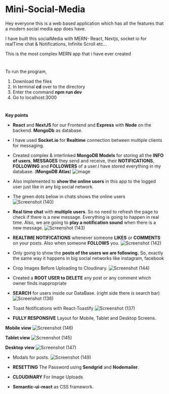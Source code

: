 # Mini-Social-Media

Hey everyone this is a web based application which has all the features that a modern social media app does have.

I have built this socialMedia with MERN- React, Nextjs, socket io for realTime chat & Notifications, Infinite Scroll etc...

This is the most complex MERN app that i have ever created
#

To run the program,
1. Download the files
2. In terminal **cd** over to the directory
3. Enter the command **npm run dev**
4. Go to localhost:3000

#


**Key points**

* **React** and **NextJS** for our Frontend and **Express** with **Node** on the backend. **MongoDb** as database.
* I have used **Socket.io** for **Realtime** connection between multiple clients for messaging.

* Created complex & interlinked **MongoDB Models** for storing all the **INFO of users**, **MESSAGES** they send and receive, their **NOTIFICATIONS**, **FOLLOWING** and **FOLLOWERS** of a user.I have stored everything in my database. (**MongoDB Atlas**)
 ![image](https://user-images.githubusercontent.com/101473079/224404710-25704fd3-0ef5-4cb9-a0a1-bbaa083193a9.png)
 

* Also implemented to **show the online users** in this app to the logged user just like in any big social network.
* The green dots below in chats shows the online users
![Screenshot (140)](https://user-images.githubusercontent.com/101473079/224405602-bab6cd8e-000c-401f-8d63-00033f92b1b6.png)


* **Real time chat** with **multiple users**. So no need to refresh the page to check if there is a new message. Everything is going to happen in real time. Also, we are going to **play a notification sound** when there is a new message.
![Screenshot (143)](https://user-images.githubusercontent.com/101473079/224407063-00e872d3-7b24-4f21-b115-5a8360b3de36.png)

* **REALTIME NOTIFICATIONS** whenever someone **LIKES** or **COMMENTS** on your posts. Also when someone **FOLLOWS** you.
![Screenshot (142)](https://user-images.githubusercontent.com/101473079/224406433-c9f911ed-52a1-42b6-a13d-85d09c0bb7df.png)


* Only going to show the **posts of the users we are following.** So, exactly the same way it happens in big social networks like instagram, facebook


* Crop Images Before Uploading to Cloudinary.
![Screenshot (144)](https://user-images.githubusercontent.com/101473079/224409788-4add2f4b-d611-486a-8f5a-e7b5c3949d55.png)

* Created a **ROOT USER to DELETE** any post or any comment which owner finds inappropriate
* **SEARCH** for users inside our DataBase. (right side there is search bar)
![Screenshot (136)](https://user-images.githubusercontent.com/101473079/224412127-eb3cdbed-5175-4869-b516-1270bc243bfe.png)

* Toast Notifications with React-Toastify
![Screenshot (137)](https://user-images.githubusercontent.com/101473079/224413197-251df0a7-7f57-4c85-8ae9-0384c9b78e2f.png)

* **FULLY RESPONSIVE** Layout for Mobile, Tablet and Desktop Screens.

**Mobile view**
![Screenshot (146)](https://user-images.githubusercontent.com/101473079/224414984-e09c71c6-889b-44d3-a9bb-5eb8b5a52f47.png)

**Tablet view**
![Screenshot (145)](https://user-images.githubusercontent.com/101473079/224415037-3ce5775b-4f9e-4d6c-bf66-9fc69e61cc6e.png)

**Desktop view**
![Screenshot (147)](https://user-images.githubusercontent.com/101473079/224417304-d7f56c7a-3c9d-4a33-b7ea-859cee244123.png)

* Modals for posts.
![Screenshot (149)](https://user-images.githubusercontent.com/101473079/224415256-0de67673-e68e-49ba-bea2-8196ea923803.png)

* **RESETTING** The Password using **Sendgrid** and **Nodemailer**.

* **CLOUDINARY** For Image Uploads
* **Semantic-ui-react** as CSS framework.

